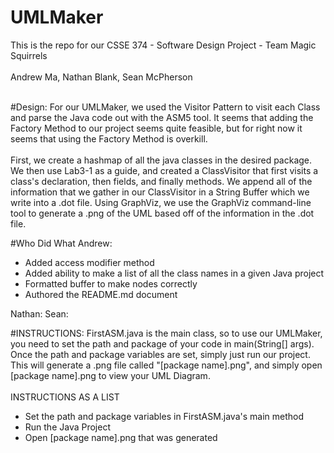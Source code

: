 # UMLMaker

This is the repo for our CSSE 374 - Software Design Project - Team Magic Squirrels
<br /><br />
Andrew Ma, Nathan Blank, Sean McPherson
<br /><br />

#Design:
For our UMLMaker, we used the Visitor Pattern to visit each Class and parse the Java code out with the ASM5 tool. It seems that adding the Factory Method to our project seems quite feasible, but for right now it seems that using the Factory Method is overkill.
<br /><br />
First, we create a hashmap of all the java classes in the desired package. We then use Lab3-1 as a guide, and created a ClassVisitor that first visits a class's declaration, then fields, and finally methods. We append all of the information that we gather in our ClassVisitor in a String Buffer which we write into a .dot file. Using GraphViz, we use the GraphViz command-line tool to generate a .png of the UML based off of the information in the .dot file.

#Who Did What
Andrew:
- Added access modifier method
- Added ability to make a list of all the class names in a given Java project
- Formatted buffer to make nodes correctly
- Authored the README.md document

Nathan:
Sean:


#INSTRUCTIONS:
FirstASM.java is the main class, so to use our UMLMaker, you need to set the path and package of your code in main(String[] args). Once the path and package variables are set, simply just run our project. This will generate a .png file called "[package name].png", and simply open [package name].png to view your UML Diagram.
<br /><br />
INSTRUCTIONS AS A LIST
- Set the path and package variables in FirstASM.java's main method
- Run the Java Project
- Open [package name].png that was generated